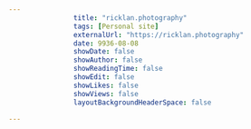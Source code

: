---
                title: "ricklan.photography"
                tags: [Personal site]
                externalUrl: "https://ricklan.photography"
                date: 9936-08-08
                showDate: false
                showAuthor: false
                showReadingTime: false
                showEdit: false
                showLikes: false
                showViews: false
                layoutBackgroundHeaderSpace: false
                ---
